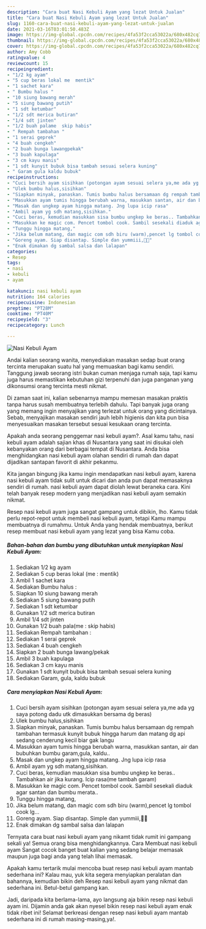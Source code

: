```yaml
---
description: "Cara buat Nasi Kebuli Ayam yang lezat Untuk Jualan"
title: "Cara buat Nasi Kebuli Ayam yang lezat Untuk Jualan"
slug: 1160-cara-buat-nasi-kebuli-ayam-yang-lezat-untuk-jualan
date: 2021-03-16T03:01:50.483Z
image: https://img-global.cpcdn.com/recipes/4fa53f2cca53022a/680x482cq70/nasi-kebuli-ayam-foto-resep-utama.jpg
thumbnail: https://img-global.cpcdn.com/recipes/4fa53f2cca53022a/680x482cq70/nasi-kebuli-ayam-foto-resep-utama.jpg
cover: https://img-global.cpcdn.com/recipes/4fa53f2cca53022a/680x482cq70/nasi-kebuli-ayam-foto-resep-utama.jpg
author: Amy Cobb
ratingvalue: 4
reviewcount: 15
recipeingredient:
- "1/2 kg ayam"
- "5 cup beras lokal me  mentik"
- "1 sachet kara"
- " Bumbu halus "
- "10 siung bawang merah"
- "5 siung bawang putih"
- "1 sdt ketumbar"
- "1/2 sdt merica butiran"
- "1/4 sdt jinten"
- "1/2 buah palame  skip habis"
- " Rempah tambahan "
- "1 serai geprek"
- "4 buah cengkeh"
- "2 buah bunga lawangpekak"
- "3 buah kapulaga"
- "3 cm kayu manis"
- "1 sdt kunyit bubuk bisa tambah sesuai selera kuning"
- " Garam gula kaldu bubuk"
recipeinstructions:
- "Cuci bersih ayam sisihkan (potongan ayam sesuai selera ya,me ada yg saya potong dadu utk dimasukkan bersama dg beras)"
- "Ulek bumbu halus,sisihkan"
- "Siapkan minyak, panaskan. Tumis bumbu halus bersamaan dg rempah tambahan termasuk kunyit bubuk hingga harum dan matang dg api sedang cenderung kecil biar gak langu"
- "Masukkan ayam tumis hingga berubah warna, masukkan santan, air dan bubuhkan bumbu garam,gula, kaldu.."
- "Masak dan ungkep ayam hingga matang. Jng lupa icip rasa"
- "Ambil ayam yg sdh matang,sisihkan."
- "Cuci beras, kemudian masukkan sisa bumbu ungkep ke beras.. Tambahkan air jika kurang. Icip rasa(me tambah garam)"
- "Masukkan ke magic com. Pencet tombol cook. Sambil sesekali diaduk agar santan dan bumbu merata.."
- "Tunggu hingga matang,"
- "Jika belum matang, dan magic com sdh biru (warm),pencet lg tombol cook lg..."
- "Goreng ayam. Siap disantap. Simple dan yummiii,🤤🤤"
- "Enak dimakan dg sambal salsa dan lalapan"
categories:
- Resep
tags:
- nasi
- kebuli
- ayam

katakunci: nasi kebuli ayam 
nutrition: 164 calories
recipecuisine: Indonesian
preptime: "PT28M"
cooktime: "PT40M"
recipeyield: "3"
recipecategory: Lunch

---
```



![Nasi Kebuli Ayam](https://img-global.cpcdn.com/recipes/4fa53f2cca53022a/680x482cq70/nasi-kebuli-ayam-foto-resep-utama.jpg)

Andai kalian seorang wanita, menyediakan masakan sedap buat orang tercinta merupakan suatu hal yang memuaskan bagi kamu sendiri. Tanggung jawab seorang istri bukan cuman menjaga rumah saja, tapi kamu juga harus memastikan kebutuhan gizi terpenuhi dan juga panganan yang dikonsumsi orang tercinta mesti nikmat.

Di zaman  saat ini, kalian sebenarnya mampu memesan masakan praktis tanpa harus susah membuatnya terlebih dahulu. Tapi banyak juga orang yang memang ingin menyajikan yang terlezat untuk orang yang dicintainya. Sebab, menyajikan masakan sendiri jauh lebih higienis dan kita pun bisa menyesuaikan masakan tersebut sesuai kesukaan orang tercinta. 



Apakah anda seorang penggemar nasi kebuli ayam?. Asal kamu tahu, nasi kebuli ayam adalah sajian khas di Nusantara yang saat ini disukai oleh kebanyakan orang dari berbagai tempat di Nusantara. Anda bisa menghidangkan nasi kebuli ayam olahan sendiri di rumah dan dapat dijadikan santapan favorit di akhir pekanmu.

Kita jangan bingung jika kamu ingin mendapatkan nasi kebuli ayam, karena nasi kebuli ayam tidak sulit untuk dicari dan anda pun dapat memasaknya sendiri di rumah. nasi kebuli ayam dapat diolah lewat beraneka cara. Kini telah banyak resep modern yang menjadikan nasi kebuli ayam semakin nikmat.

Resep nasi kebuli ayam juga sangat gampang untuk dibikin, lho. Kamu tidak perlu repot-repot untuk membeli nasi kebuli ayam, tetapi Kamu mampu membuatnya di rumahmu. Untuk Anda yang hendak membuatnya, berikut resep membuat nasi kebuli ayam yang lezat yang bisa Kamu coba.

<!--inarticleads1-->

##### Bahan-bahan dan bumbu yang dibutuhkan untuk menyiapkan Nasi Kebuli Ayam:

1. Sediakan 1/2 kg ayam
1. Sediakan 5 cup beras lokal (me : mentik)
1. Ambil 1 sachet kara
1. Sediakan  Bumbu halus :
1. Siapkan 10 siung bawang merah
1. Sediakan 5 siung bawang putih
1. Sediakan 1 sdt ketumbar
1. Gunakan 1/2 sdt merica butiran
1. Ambil 1/4 sdt jinten
1. Gunakan 1/2 buah pala(me : skip habis)
1. Sediakan  Rempah tambahan :
1. Sediakan 1 serai geprek
1. Sediakan 4 buah cengkeh
1. Siapkan 2 buah bunga lawang/pekak
1. Ambil 3 buah kapulaga
1. Sediakan 3 cm kayu manis
1. Gunakan 1 sdt kunyit bubuk bisa tambah sesuai selera kuning
1. Sediakan  Garam, gula, kaldu bubuk




<!--inarticleads2-->

##### Cara menyiapkan Nasi Kebuli Ayam:

1. Cuci bersih ayam sisihkan (potongan ayam sesuai selera ya,me ada yg saya potong dadu utk dimasukkan bersama dg beras)
1. Ulek bumbu halus,sisihkan
1. Siapkan minyak, panaskan. Tumis bumbu halus bersamaan dg rempah tambahan termasuk kunyit bubuk hingga harum dan matang dg api sedang cenderung kecil biar gak langu
1. Masukkan ayam tumis hingga berubah warna, masukkan santan, air dan bubuhkan bumbu garam,gula, kaldu..
1. Masak dan ungkep ayam hingga matang. Jng lupa icip rasa
1. Ambil ayam yg sdh matang,sisihkan.
1. Cuci beras, kemudian masukkan sisa bumbu ungkep ke beras.. Tambahkan air jika kurang. Icip rasa(me tambah garam)
1. Masukkan ke magic com. Pencet tombol cook. Sambil sesekali diaduk agar santan dan bumbu merata..
1. Tunggu hingga matang,
1. Jika belum matang, dan magic com sdh biru (warm),pencet lg tombol cook lg...
1. Goreng ayam. Siap disantap. Simple dan yummiii,🤤🤤
1. Enak dimakan dg sambal salsa dan lalapan




Ternyata cara buat nasi kebuli ayam yang nikamt tidak rumit ini gampang sekali ya! Semua orang bisa menghidangkannya. Cara Membuat nasi kebuli ayam Sangat cocok banget buat kalian yang sedang belajar memasak maupun juga bagi anda yang telah lihai memasak.

Apakah kamu tertarik mulai mencoba buat resep nasi kebuli ayam mantab sederhana ini? Kalau mau, yuk kita segera menyiapkan peralatan dan bahannya, kemudian bikin deh Resep nasi kebuli ayam yang nikmat dan sederhana ini. Betul-betul gampang kan. 

Jadi, daripada kita berlama-lama, ayo langsung aja bikin resep nasi kebuli ayam ini. Dijamin anda gak akan nyesel bikin resep nasi kebuli ayam enak tidak ribet ini! Selamat berkreasi dengan resep nasi kebuli ayam mantab sederhana ini di rumah masing-masing,ya!.

